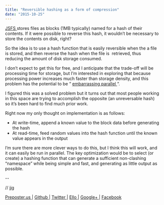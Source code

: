 ```yaml
---
title: "Reversible hashing as a form of compression"
date: "2015-10-25"
---
```


<div class="content">
<p><a href="https://github.com/jjg/jsfs" target="_blank"> JSFS </a> stores files as blocks (1MB typically)
named for a hash of their contents. If it were possible to reverse this hash,
it wouldn’t be necessary to store the contents on disk, right?</p>
<p>So the idea is to use a hash function that is easily reversible when the a
file is stored, and then reverse the hash when the file is  retrieved, thus
reducing the amount of disk storage consumed.</p>
<p>I don’t expect to get this for free, and I anticipate that the trade-off will
be processing time for storage, but I’m interested in exploring that because
processing power increases much faster than storage density, and this problem
has the potential to be “ <a href="https://en.wikipedia.org/wiki/Embarrassingly_parallel" target="_blank"> embarrassing parallel
</a> “.</p>
<p>I figured this was a solved problem but it turns out that most people working
in this space are trying to accomplish the opposite (an unreversable hash) so
it’s been hard to find much prior work.</p>
<p>Right now my only thought on implementation is as follows:</p>
<ul>
<li>At write-time, append a known value to the block data before generating the hash</li>
<li>At read-time, feed random values into the hash function until the known value appears in the output</li>
</ul>
<p>I’m sure there are more clever ways to do this, but I think this will work,
and it can easily be run in parallel. The key optimization would be to select
(or create) a hashing function that can generate a sufficient non-clashing
“namespace” while being simple and fast, and generating as little output as
possible.</p>
<p>--</p>
<p>// jjg</p>
<p><a href="http://jjg.preposter.us/" target="_blank"> Preposter.us </a> | <a href="https://github.com/jjg" target="_blank"> Github
</a> | <a href="https://twitter.com/jasonbot2000" target="_blank"> Twitter </a> | <a href="https://ello.co/jasonbot" target="_blank">
Ello </a> | <a href="https://plus.google.com/u/0/+JasonGullickson/posts" target="_blank"> Google+
</a> | <a href="https://www.facebook.com/jasonjgullickson" target="_blank"> Facebook
</a></p>
</div>
